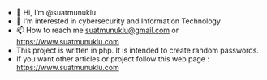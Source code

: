 - 👋 Hi, I’m @suatmunuklu
- 👀 I’m interested in cybersecurity and Information Technology
- 📫 How to reach me suatmunuklu@gmail.com or https://www.suatmunuklu.com
- This project is written in php. It is intended to create random passwords.
- If you want other articles or project follow this web page : https://www.suatmunuklu.com

<!---
suatmunuklu/suatmunuklu is a ✨ special ✨ repository because its `README.md` (this file) appears on your GitHub profile.
You can click the Preview link to take a look at your changes.
If you want other articles or project follow this web page : https://www.suatmunuklu.com
--->
